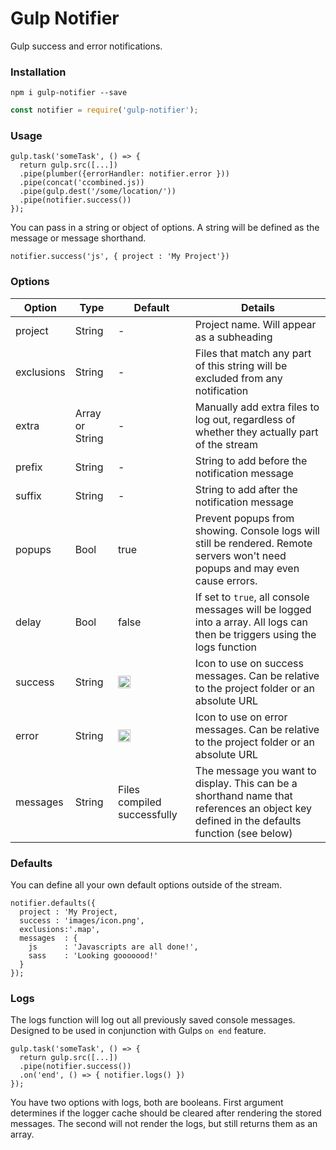 # Gulp Notifier

Gulp success and error notifications.

### Installation
```
npm i gulp-notifier --save
```
```js
const notifier = require('gulp-notifier');
```

### Usage
```
gulp.task('someTask', () => {
  return gulp.src([...])
  .pipe(plumber({errorHandler: notifier.error }))
  .pipe(concat('ccombined.js))
  .pipe(gulp.dest('/some/location/'))
  .pipe(notifier.success())
});
```

You can pass in a string or object of options. A string will be defined as the message or message shorthand.
```
notifier.success('js', { project : 'My Project'})
```
### Options
| Option | Type | Default | Details |
|--|--|--|--|
| project    | String | - | Project name. Will appear as a subheading |
| exclusions | String | - | Files that match any part of this string will be excluded from any notification |
| extra      | Array or String| - | Manually add extra files to log out, regardless of whether they actually part of the stream |
| prefix     | String | - | String to add before the notification message |
| suffix     | String | - | String to add after the notification message |
| popups     | Bool   | true | Prevent popups from showing. Console logs will still be rendered. Remote servers won't need popups and may even cause errors. |
| delay      | Bool   | false | If set to ```true```, all console messages will be logged into a array. All logs can then be triggers using the logs function   |
| success    | String | <img src="https://i.imgur.com/G6fTWAs.png" alt="Success" align="left" height="20" /> | Icon to use on success messages. Can be relative to the project folder or an absolute URL |
| error      | String | <img src="https://i.imgur.com/VsfiLjV.png" alt="Success" align="left" height="20" /> | Icon to use on error messages. Can be relative to the project folder or an absolute URL |
| messages   | String | Files compiled successfully | The message you want to display. This can be a shorthand name that references an object key defined in the defaults function (see below)   |

### Defaults

You can define all your own default options outside of the stream.
```
notifier.defaults({
  project : 'My Project,
  success : 'images/icon.png',
  exclusions:'.map',
  messages  : {
    js      : 'Javascripts are all done!',
    sass    : 'Looking gooooood!'
  }
});
```

### Logs

The logs function will log out all previously saved console messages. Designed to be used in conjunction with Gulps ```on end``` feature.

```
gulp.task('someTask', () => {
  return gulp.src([...])
  .pipe(notifier.success())
  .on('end', () => { notifier.logs() })
});
```

You have two options with logs, both are booleans. First argument determines if the logger cache should be cleared after rendering the stored messages. The second will not render the logs, but still returns them as an array.
